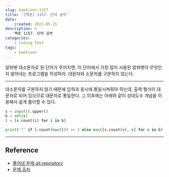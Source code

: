 ```yaml
---
slug: baekjoon-1157
title: '[백준] 1157. 단어 공부'
date:
    created: 2023-05-15
description: >
    백준 1157. 단어 공부
categories:
    - Coding Test
tags:
    - baekjoon
---
```


알파벳 대소문자로 된 단어가 주어지면, 이 단어에서 가장 많이 사용된 알파벳이 무엇인지 알아내는 프로그램을 작성하라. 대문자와 소문자를 구분하지 않는다.  

<!-- more -->

---

대소문자를 구분하지 않기 때문에 입력과 동시에 통일시켜줘야 하는데, 출력 형식이 대문자로 되어 있으므로 대문자로 통일한다. 그 이후에는 아래와 같이 상대도수 개념을 이용해서 쉽게 풀이할 수 있다.  

```python
s = input().upper()
b = set(s)
l = [s.count(i) for i in b]

print('?' if l.count(max(l)) >= 2 else max([s.count(v), v] for v in b)[1])
```

---
## Reference
- [풀어낸 문제 git repository](https://github.com/djccnt15/coding_test)
- [문제 출처](https://www.acmicpc.net/problem/1157)
